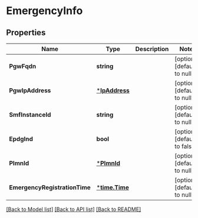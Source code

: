# EmergencyInfo

## Properties
Name | Type | Description | Notes
------------ | ------------- | ------------- | -------------
**PgwFqdn** | **string** |  | [optional] [default to null]
**PgwIpAddress** | [***IpAddress**](IpAddress.md) |  | [optional] [default to null]
**SmfInstanceId** | **string** |  | [optional] [default to null]
**EpdgInd** | **bool** |  | [optional] [default to false]
**PlmnId** | [***PlmnId**](PlmnId.md) |  | [optional] [default to null]
**EmergencyRegistrationTime** | [***time.Time**](time.Time.md) |  | [optional] [default to null]

[[Back to Model list]](../README.md#documentation-for-models) [[Back to API list]](../README.md#documentation-for-api-endpoints) [[Back to README]](../README.md)

